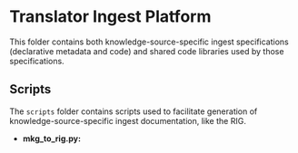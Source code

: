 # Translator Ingest Platform

This folder contains both knowledge-source-specific ingest specifications (declarative metadata and code) and shared code libraries used by those specifications.

## Scripts

The `scripts` folder contains scripts used to facilitate generation of knowledge-source-specific ingest documentation, like the RIG.

- **mkg_to_rig.py:** 
